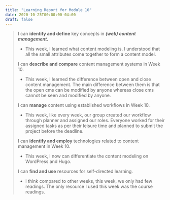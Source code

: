 ```yaml
---
title: "Learning Report for Module 10"
date: 2020-10-25T00:00:00-04:00
draft: false
---
```

 > 
 >  I can **identify and define** key concepts in ***(web) content management.*** 
 > * This week, I learned what content modeling is. I understood that all the small attributes come together to form a content model.
 >
 >  I can **describe and compare** content management systems in Week 10. 
 > * This week, I learned the difference between open and close content management. The main difference between them is that the open cms can be modified by anyone whereas close cms cannot be seen and modified by anyone.
 >
 > I can **manage** content using established workflows in Week 10. 
 > * This week, like every week, our group created our workflow through planner and assigned our roles. Everyone worked for their assigned tasks as per their leisure time and planned to submit the project before the deadline.
 >
 > I can **identify and employ** technologies related to content management in Week 10.
 > * This week, I now can differentiate the content modeling on WordPress and Hugo. 
 >
 >  I can **find and use** resources for self-directed learning. 
 > * I think compared to other weeks, this week, we only had few readings. The only resource I used this week was the course readings.
